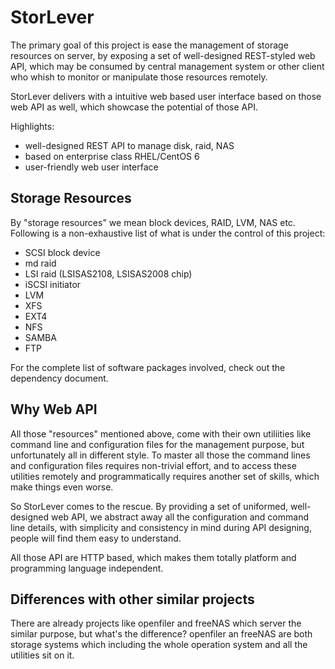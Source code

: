StorLever
===========

The primary goal of this project is ease the management of storage resources on server, 
by exposing a set of well-designed REST-styled web API, which may be consumed by central 
management system or other client who whish to monitor or manipulate those resources 
remotely.

StorLever delivers with a intuitive web based user interface based on those web API as well, 
which showcase the potential of those API.

Highlights:

* well-designed REST API to manage disk, raid, NAS 
* based on enterprise class RHEL/CentOS 6
* user-friendly web user interface

Storage Resources
-----------------

By "storage resources" we mean block devices, RAID, LVM, NAS etc.
Following is a non-exhaustive list of what is under the control of this project:

* SCSI block device
* md raid
* LSI raid (LSISAS2108, LSISAS2008 chip)
* iSCSI initiator
* LVM
* XFS
* EXT4
* NFS
* SAMBA
* FTP

For the complete list of software packages involved, check out the dependency document.


Why Web API
-----------

All those "resources" mentioned above, come with their own utiliities like command line 
and configuration files for the management purpose, but unfortunately all in different style.
To master all those the command lines and configuration files requires non-trivial effort, 
and to access these utilities remotely and programmatically requires another set of skills,
which make things even worse.

So StorLever comes to the rescue. By providing a set of uniformed, well-designed web API, 
we abstract away all the configuration and command line details, with simplicity and consistency
in mind during API designing, people will find them easy to understand. 

All those API are HTTP based, which makes them totally platform and programming language independent.

Differences with other similar projects
---------------------------------------

There are already projects like openfiler and freeNAS which server the similar purpose, but what's
the difference? openfiler an freeNAS are both storage systems which including the whole operation system
and all the utilities sit on it.




